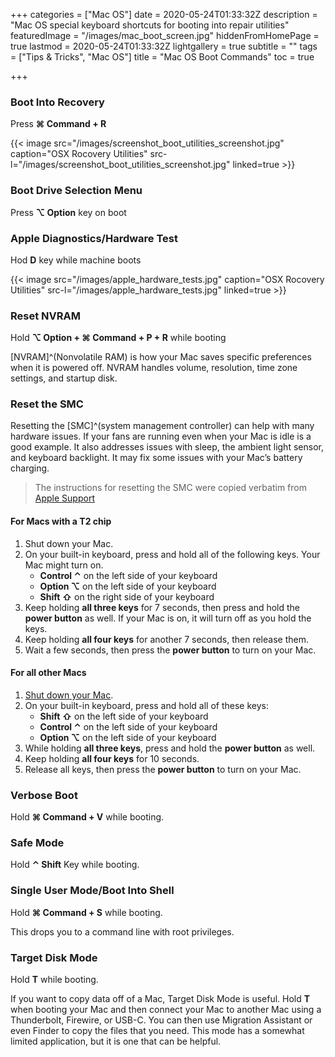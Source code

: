 +++
categories = ["Mac OS"]
date = 2020-05-24T01:33:32Z
description = "Mac OS special keyboard shortcuts for booting into repair utilities"
featuredImage = "/images/mac_boot_screen.jpg"
hiddenFromHomePage = true
lastmod = 2020-05-24T01:33:32Z
lightgallery = true
subtitle = ""
tags = ["Tips & Tricks", "Mac OS"]
title = "Mac OS Boot Commands"
toc = true

+++
<!--more-->

### Boot Into Recovery

Press **⌘ Command + R**

{{< image src="/images/screenshot_boot_utilities_screenshot.jpg" caption="OSX Rocovery Utilities" src-l="/images/screenshot_boot_utilities_screenshot.jpg" linked=true  >}}

### Boot Drive Selection Menu

Press **⌥ Option** key on boot

### Apple Diagnostics/Hardware Test

Hod **D** key while machine boots

{{< image src="/images/apple_hardware_tests.jpg" caption="OSX Rocovery Utilities" src-l="/images/apple_hardware_tests.jpg" linked=true  >}}

### Reset NVRAM

Hold **⌥ Option + ⌘ Command + P + R** while booting

\[NVRAM\]^(Nonvolatile RAM) is how your Mac saves specific preferences when it is powered off. NVRAM handles volume, resolution, time zone settings, and startup disk.

### Reset the SMC

Resetting the \[SMC\]^(system management controller) can help with many hardware issues. If your fans are running even when your Mac is idle is a good example. It also addresses issues with sleep, the ambient light sensor, and keyboard backlight. It may fix some issues with your Mac’s battery charging.

> The instructions for resetting the SMC were copied verbatim from [Apple Support](https://support.apple.com/en-us/HT201295)

#### For Macs with a T2 chip

1. Shut down your Mac.
2. On your built-in keyboard, press and hold all of the following keys. Your Mac might turn on.
   * **Control ⌃** on the left side of your keyboard
   * **Option ⌥** on the left side of your keyboard
   * **Shift ⇧** on the right side of your keyboard
3. Keep holding **all three keys** for 7 seconds, then press and hold the **power button** as well. If your Mac is on, it will turn off as you hold the keys.
4. Keep holding **all four keys** for another 7 seconds, then release them.
5. Wait a few seconds, then press the **power button** to turn on your Mac.

#### For all other Macs

1. [Shut down your Mac](https://support.apple.com/kb/HT201150).
2. On your built-in keyboard, press and hold all of these keys:
   * **Shift ⇧** on the left side of your keyboard
   * **Control ⌃** on the left side of your keyboard
   * **Option ⌥** on the left side of your keyboard
3. While holding **all three keys**, press and hold the **power button** as well.
4. Keep holding **all four keys** for 10 seconds.
5. Release all keys, then press the **power button** to turn on your Mac.

### Verbose Boot

Hold **⌘ Command + V** while booting.

### Safe Mode

Hold **⌃ Shift** Key while booting.

### Single User Mode/Boot Into Shell

Hold **⌘ Command + S** while booting.

This drops you to a command line with root privileges.

### Target Disk Mode

Hold **T** while booting.

If you want to copy data off of a Mac, Target Disk Mode is useful. Hold **T** when booting your Mac and then connect your Mac to another Mac using a Thunderbolt, Firewire, or USB-C. You can then use Migration Assistant or even Finder to copy the files that you need. This mode has a somewhat limited application, but it is one that can be helpful.